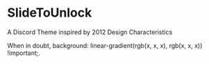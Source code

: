 # SlideToUnlock
A Discord Theme inspired by 2012 Design Characteristics

When in doubt, background: linear-gradient(rgb(x, x, x), rgb(x, x, x)) !important;.
